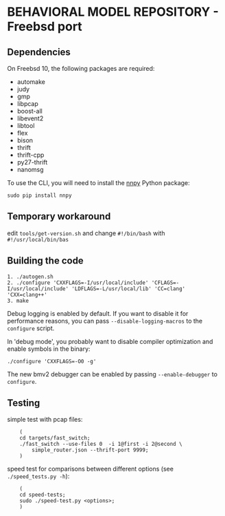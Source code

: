 # BEHAVIORAL MODEL REPOSITORY - Freebsd port

## Dependencies

On Freebsd 10, the following packages are required:

- automake
- judy
- gmp
- libpcap
- boost-all
- libevent2
- libtool
- flex
- bison
- thrift
- thrift-cpp
- py27-thrift
- nanomsg

To use the CLI, you will need to install the
[nnpy](https://github.com/nanomsg/nnpy) Python package:

    sudo pip install nnpy



## Temporary workaround

edit `tools/get-version.sh` and change `#!/bin/bash` with `#!/usr/local/bin/bas`

## Building the code

    1. ./autogen.sh
    2. ./configure 'CXXFLAGS=-I/usr/local/include' 'CFLAGS=-I/usr/local/include' 'LDFLAGS=-L/usr/local/lib' 'CC=clang' 'CXX=clang++'
    3. make

Debug logging is enabled by default. If you want to disable it for performance
reasons, you can pass `--disable-logging-macros` to the `configure` script.

In 'debug mode', you probably want to disable compiler optimization and enable
symbols in the binary:

    ./configure 'CXXFLAGS=-O0 -g'

The new bmv2 debugger can be enabled by passing `--enable-debugger` to
`configure`.

## Testing 

simple test with pcap files:

```
	(
	cd targets/fast_switch;
	./fast_switch --use-files 0  -i 1@first -i 2@second \
		simple_router.json --thrift-port 9999;
	)
```

speed test for comparisons between different options (see `./speed_tests.py
-h`):

```
	(
	cd speed-tests;
	sudo ./speed-test.py <options>;
	)
```
